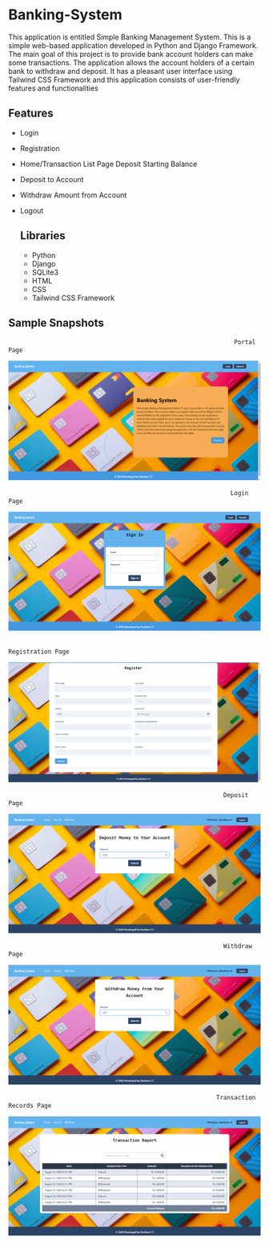 # Banking-System
This application is entitled Simple Banking Management System. This is a simple web-based application developed in Python and Django Framework. The main goal of this project is to provide bank account holders can make some transactions. The application allows the account holders of a certain bank to withdraw and deposit. It has a pleasant user interface using Tailwind CSS Framework and this application consists of user-friendly features and functionalities

## Features
- Login
- Registration
- Home/Transaction List Page
  Deposit Starting Balance
- Deposit to Account
- Withdraw Amount from Account
- Logout

  ## Libraries
  - Python
  - Django
  - SQLite3
  - HTML
  - CSS
  - Tailwind CSS Framework

## Sample Snapshots

                                                                   Portal Page
  ![](https://github.com/Darshancs777/Banking-System/blob/main/images/index.png)

                                                                  Login Page
 ![](https://github.com/Darshancs777/Banking-System/blob/main/images/sigin%20in.png)

                                                                  Registration Page 
 ![](https://github.com/Darshancs777/Banking-System/blob/main/images/register.png)

                                                                Deposit  Page
 ![](https://github.com/Darshancs777/Banking-System/blob/main/images/deposite.png)

                                                                Withdraw Page
 ![](https://github.com/Darshancs777/Banking-System/blob/main/images/withdraw.png)

                                                              Transaction Records Page
  ![](https://github.com/Darshancs777/Banking-System/blob/main/images/home.png)
